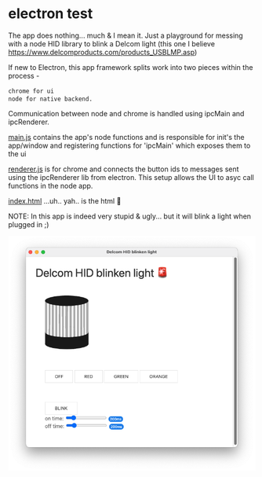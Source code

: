 # electron test

The app does nothing... much & I mean it. Just a playground for messing with a node HID library to blink a Delcom light (this one I believe https://www.delcomproducts.com/products_USBLMP.asp)

If new to Electron, this app framework splits work into two pieces within the process - 

    chrome for ui 
    node for native backend. 
    
Communication between node and chrome is handled using ipcMain and ipcRenderer.

[main.js](main.js) contains the app's node functions and is responsible for init's the app/window and registering functions for 'ipcMain' which exposes them to the ui

[renderer.js](renderer.js) is for chrome and connects the button ids to messages sent using the ipcRenderer lib from electron. This setup allows the UI to asyc call functions in the node app.

[index.html](index.html) ...uh.. yah.. is the html :slightly_smiling_face: 

NOTE: In this app is indeed very stupid & ugly... but it will blink a light when plugged in ;)

![screenshot](images/screenshot.png)
